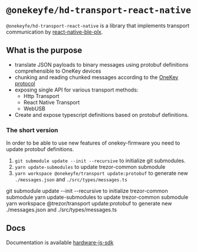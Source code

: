 # `@onekeyfe/hd-transport-react-native`

`@onekeyfe/hd-transport-react-native` is a library that implements transport communication by [react-native-ble-plx](https://github.com/dotintent/react-native-ble-plx).

## What is the purpose

- translate JSON payloads to binary messages using protobuf definitions comprehensible to OneKey devices
- chunking and reading chunked messages according to the [OneKey protocol](./protocol.md)
- exposing single API for various transport methods:
  - Http Transport
  - React Native Transport
  - WebUSB
- Create and expose typescript definitions based on protobuf definitions.

### The short version

In order to be able to use new features of onekey-firmware you need to update protobuf definitions.

1. `git submodule update --init --recursive` to initialize git submodules.
1. `yarn update-submodules` to update trezor-common submodule
1. `yarn workspace @onekeyfe/transport update:protobuf` to generate new `./messages.json` and `./src/types/messages.ts`

git submodule update --init --recursive to initialize trezor-common submodule
yarn update-submodules to update trezor-common submodule
yarn workspace @trezor/transport update:protobuf to generate new ./messages.json and ./src/types/messages.ts

## Docs

Documentation is available [hardware-js-sdk](https://developer.onekey.so/connect-to-hardware/hardware-sdk/start)
